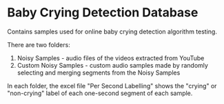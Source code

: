 # Baby Crying Detection Database
Contains samples used for online baby crying detection algorithm testing.

There are two folders:
1. Noisy Samples - audio files of the videos extracted from YouTube
2. Custom Noisy Samples - custom audio samples made by randomly selecting and merging segments from the Noisy Samples

In each folder, the excel file "Per Second Labelling" shows the "crying" or "non-crying" label of each one-second segment of each sample.
